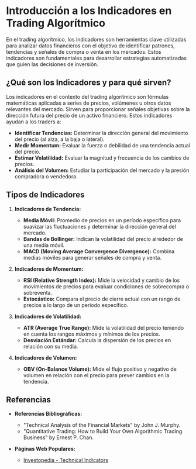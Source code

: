 # Introducción a los Indicadores en Trading Algorítmico

En el trading algorítmico, los indicadores son herramientas clave utilizadas para analizar datos financieros con el objetivo de identificar patrones, tendencias y señales de compra o venta en los mercados. Estos indicadores son fundamentales para desarrollar estrategias automatizadas que guíen las decisiones de inversión.

## ¿Qué son los Indicadores y para qué sirven?

Los indicadores en el contexto del trading algorítmico son fórmulas matemáticas aplicadas a series de precios, volúmenes u otros datos relevantes del mercado. Sirven para proporcionar señales objetivas sobre la dirección futura del precio de un activo financiero. Estos indicadores ayudan a los traders a:

- **Identificar Tendencias:** Determinar la dirección general del movimiento del precio (al alza, a la baja o lateral).
- **Medir Momentum:** Evaluar la fuerza o debilidad de una tendencia actual del precio.
- **Estimar Volatilidad:** Evaluar la magnitud y frecuencia de los cambios de precios.
- **Análisis del Volumen:** Estudiar la participación del mercado y la presión compradora o vendedora.

## Tipos de Indicadores

1. **Indicadores de Tendencia:**
   - **Media Móvil:** Promedio de precios en un período específico para suavizar las fluctuaciones y determinar la dirección general del mercado.
   - **Bandas de Bollinger:** Indican la volatilidad del precio alrededor de una media móvil.
   - **MACD (Moving Average Convergence Divergence):** Combina medias móviles para generar señales de compra y venta.

2. **Indicadores de Momentum:**
   - **RSI (Relative Strength Index):** Mide la velocidad y cambio de los movimientos de precios para evaluar condiciones de sobrecompra o sobreventa.
   - **Estocástico:** Compara el precio de cierre actual con un rango de precios a lo largo de un período específico.

3. **Indicadores de Volatilidad:**
   - **ATR (Average True Range):** Mide la volatilidad del precio teniendo en cuenta los rangos máximos y mínimos de los precios.
   - **Desviación Estándar:** Calcula la dispersión de los precios en relación con su media.

4. **Indicadores de Volumen:**
   - **OBV (On-Balance Volume):** Mide el flujo positivo y negativo de volumen en relación con el precio para prever cambios en la tendencia.

## Referencias

- **Referencias Bibliográficas:**
   - "Technical Analysis of the Financial Markets" by John J. Murphy.
   - "Quantitative Trading: How to Build Your Own Algorithmic Trading Business" by Ernest P. Chan.
   
- **Páginas Web Populares:**
   - [Investopedia - Technical Indicators](https://www.investopedia.com/terms/t/technicalindicator.asp)


